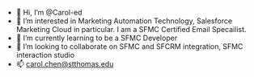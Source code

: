 - 👋 Hi, I’m @Carol-ed
- 👀 I’m interested in Marketing Automation Technology, Salesforce Marketing Cloud in particular. I am a SFMC Certified Email Specailist.
- 🌱 I’m currently learning to be a SFMC Developer 
- 💞️ I’m looking to collaborate on SFMC and SFCRM integration, SFMC interaction studio
- 📫 carol.chen@stthomas.edu

<!---
Carol-ed/Carol-ed is a ✨ special ✨ repository because its `README.md` (this file) appears on your GitHub profile.
You can click the Preview link to take a look at your changes.
--->

